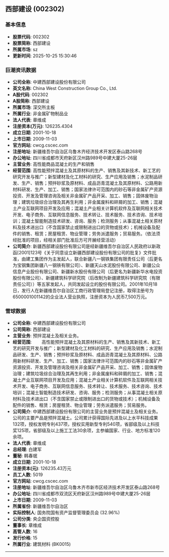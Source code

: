## 西部建设 (002302)

### 基本信息

- **股票代码**: 002302
- **股票简称**: 西部建设
- **所属市场**: sz
- **更新时间**: 2025-10-25 15:30:46

### 巨潮资讯数据

- **公司全称**: 中建西部建设股份有限公司
- **英文名称**: China West Construction Group Co., Ltd.
- **A股代码**: 002302
- **A股简称**: 西部建设
- **所属市场**: 深交所主板
- **所属行业**: 非金属矿物制品业
- **法人代表**: 章维成
- **注册资本(万元)**: 126235.4304
- **成立日期**: 2001-10-18
- **上市日期**: 2009-11-03
- **官方网站**: cwcg.cscec.com
- **注册地址**: 新疆维吾尔自治区乌鲁木齐经济技术开发区泰山路268号
- **办公地址**: 四川省成都市天府新区汉州路989号中建大厦25-26层
- **主营业务**: 高性能商品混凝土的生产和销售
- **经营范围**: 高性能预拌混凝土及其原材料的生产、销售及其新技术、新工艺的研究开发与推广；新型建材及化工材料的研究、生产应用及销售；水泥制品研发、生产、销售；预拌砂浆及原材料、成品沥青混凝土及其原材料、公路用新材料研发、生产、加工、销售；国家法律许可范围内的砂石等非金属矿产资源投资、开发及管理咨询及相关非金属矿产品开采、加工、销售；固体废物治理；建筑垃圾综合治理及其再生利用；非金属废料和碎屑的加工、销售；混凝土产业互联网项目开发及应用；混凝土产业相关计算机软件及互联网相关技术开发、电子商务、互联网信息服务、技术转让、技术服务、技术咨询、技术培训；混凝土智能制造技术研发、咨询、服务；检测服务；从事混凝土相关原材料及技术进出口（不含国家禁止或限制进出口的货物或技术）；机械设备及配件的销售、租赁；房屋租赁、物业管理；劳务派遣服务；贸易服务。（依法须经批准的项目，经相关部门批准后方可开展经营活动）
- **公司简介**: 新疆西部建设股份有限公司是经新疆维吾尔自治区人民政府以新政函[2001]123号《关于同意设立新疆西部建设股份有限公司的批复》文件批准，由建工集团作为主发起人，联合新疆八一钢铁集团有限责任公司（后更名为宝钢集团新疆八一钢铁有限公司）、新疆天山水泥股份有限公司、新疆公众信息产业股份有限公司、新疆新水股份有限公司（后更名为新疆新华水电投资股份有限公司）、新疆建筑科学研究院（后改制为新疆建筑科学研究院（有限责任公司））等五家发起人，共同发起设立的股份有限公司。2001年10月18日，发行人在新疆维吾尔自治区工商行政管理局登记注册，取得注册号为6500001001142的企业法人营业执照，注册资本为人民币7,500万元。

### 雪球数据

- **公司全称**: 中建西部建设股份有限公司
- **公司简称**: 西部建设
- **主营业务**: 预拌混凝土及相关业务。
- **经营范围**: 　　高性能预拌混凝土及其原材料的生产、销售及其新技术、新工艺的研究开发与推广；新型建材及化工材料的研究、生产应用及销售；水泥制品研发、生产、销售；预拌砂浆及原材料、成品沥青混凝土及其原材料、公路用新材料研发、生产、加工、销售；国家法律许可范围内的砂石等非金属矿产资源投资、开发及管理咨询及相关非金属矿产品开采、加工、销售；固体废物治理；建筑垃圾综合治理及其再生利用；非金属废料和碎屑的加工、销售；混凝土产业互联网项目开发及应用；混凝土产业相关计算机软件及互联网相关技术开发、电子商务、互联网信息服务、技术转让、技术服务、技术咨询、技术培训；混凝土智能制造技术研发、咨询、服务；检测服务；从事混凝土相关原材料及技术进出口（不含国家禁止或限制进出口的货物或技术）；机械设备及配件的销售、租赁；房屋租赁、物业管理；劳务派遣服务；贸易服务。
- **公司简介**: 中建西部建设股份有限公司的主营业务是预拌混凝土及相关业务。公司的主要产品是预拌混凝土。公司累计获得国际先进及以上水平科技成果132项，授权发明专利437项，授权实用新型专利540项，省部级及以上科技奖125项，省部级及以上施工工法30余项，主参编国家、行业、地方标准120余项。
- **法人代表**: 章维成
- **总经理**: 白建军
- **董秘**: 韩春珉
- **成立日期**: 2001-10-18
- **注册资本(元)**: 126235.43万元
- **员工人数**: 5019
- **官方网站**: cwcg.cscec.com
- **注册地址**: 新疆维吾尔自治区乌鲁木齐市新市区经济技术开发区泰山路268号
- **办公地址**: 四川省成都市双流区天府新区汉州路989号中建大厦25-26层
- **上市日期**: 2009-11-03
- **所属省份**: 新疆维吾尔自治区
- **实际控制人**: 国务院国有资产监督管理委员会 (32.96%)
- **公司分类**: 央企国资控股
- **董事长**: 章维成
- **高管人数**: 16
- **发行价格**: 15
- **所属行业**: 建筑材料 (BK0015)

---